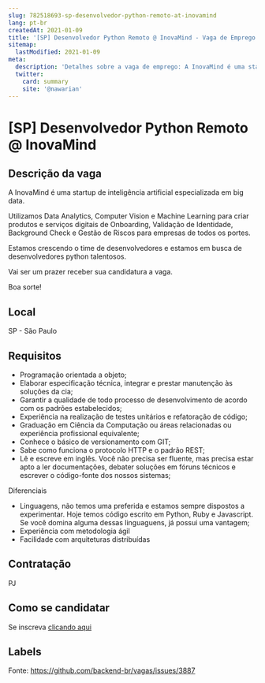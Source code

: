 ```yaml
---
slug: 782518693-sp-desenvolvedor-python-remoto-at-inovamind
lang: pt-br
createdAt: 2021-01-09
title: '[SP] Desenvolvedor Python Remoto @ InovaMind - Vaga de Emprego'
sitemap:
  lastModified: 2021-01-09
meta:
  description: 'Detalhes sobre a vaga de emprego: A InovaMind é uma startup de inteligência artificial especializada em big data. Utilizamos Data Analytics, Computer Vision e Machine Learning para criar produtos e serviços digitais de Onboarding, Validação de Identidade, Background Check e Gestão de Riscos para empresas de todos os portes. Estamos crescendo o time de desenvolvedores e estamos em busca de desenvolvedores python talentosos. Vai ser um prazer receber sua candidatura a vaga. Boa sorte!'
  twitter:
    card: summary
    site: '@nawarian'
---
```


# [SP] Desenvolvedor Python Remoto @ InovaMind

## Descrição da vaga

A InovaMind é uma startup de inteligência artificial especializada em big data.

Utilizamos Data Analytics, Computer Vision e Machine Learning para criar produtos e serviços digitais de Onboarding, Validação de Identidade, Background Check e Gestão de Riscos para empresas de todos os portes.

Estamos crescendo o time de desenvolvedores e estamos em busca de desenvolvedores python talentosos.

Vai ser um prazer receber sua candidatura a vaga.

Boa sorte!

## Local

SP - São Paulo

## Requisitos

- Programação orientada a objeto;
- Elaborar especificação técnica, integrar e prestar manutenção às soluções da cia;
- Garantir a qualidade de todo processo de desenvolvimento de acordo com os padrões estabelecidos;
- Experiência na realização de testes unitários e refatoração de código;
- Graduação em Ciência da Computação ou áreas relacionadas ou experiência profissional equivalente;
- Conhece o básico de versionamento com GIT;
- Sabe como funciona o protocolo HTTP e o padrão REST;
- Lê e escreve em inglês. Você não precisa ser fluente, mas precisa estar apto a ler documentações, debater soluções em fóruns técnicos e escrever o código-fonte dos nossos sistemas;

Diferenciais

- Linguagens, não temos uma preferida e estamos sempre dispostos a experimentar. Hoje temos código escrito em Python, Ruby e Javascript. Se você domina alguma dessas linguaguens, já possui uma vantagem;
- Experiência com metodologia ágil
- Facilidade com arquiteturas distribuídas

## Contratação

PJ

## Como se candidatar

Se inscreva [clicando aqui](https://www.pyjobs.com.br/job/1970)

## Labels



Fonte: https://github.com/backend-br/vagas/issues/3887